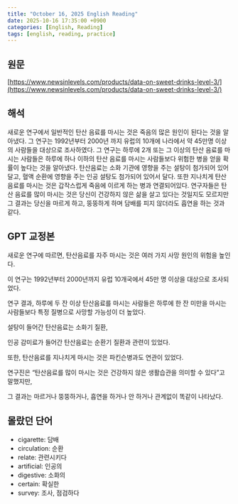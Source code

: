 ```yaml
---
title: "October 16, 2025 English Reading"
date: 2025-10-16 17:35:00 +0900
categories: [English, Reading]
tags: [english, reading, practice]
---
```


## **원문**

[https://www.newsinlevels.com/products/data-on-sweet-drinks-level-3/](https://www.newsinlevels.com/products/data-on-sweet-drinks-level-3/)

## **해석**

새로운 연구에서 일반적인 탄산 음료를 마시는 것은 죽음의 많은 원인이 된다는 것을 알아냈다. 그 연구는 1992년부터 2000년 까지 유럽의 10개에 나라에서 약 45만명 이상의 사람들을 대상으로 조사하였다. 그 연구는 하루에 2개 또는 그 이상의 탄산 음료를 마시는 사람들은 하루에 하나 이하의 탄산 음료를 마시는 사람들보다 위험한 병을 얻을 확률이 높다는 것을 알아냈다. 탄산음료는 소화 기관에 영향을 주는 설탕이 첨가되어 있어 달고, 혈액 순환에 영향을 주는 인공 설탕도 첨가되어 있어서 달다. 또한 지나치게 탄산 음료를 마시는 것은 갑작스럽게 죽음에 이르게 하는 병과 연결되어있다. 연구자들은 탄산 음료를 많이 마시는 것은 당신이 건강하지 않은 삶을 살고 있다는 것일지도 모르지만 그 결과는 당신을 마르게 하고, 뚱뚱하게 하며 담배를 피지 않더라도 흡연을 하는 것과 같다.

## **GPT 교정본**

새로운 연구에 따르면, 탄산음료를 자주 마시는 것은 여러 가지 사망 원인의 위험을 높인다.

이 연구는 1992년부터 2000년까지 유럽 10개국에서 45만 명 이상을 대상으로 조사되었다.

연구 결과, 하루에 두 잔 이상 탄산음료를 마시는 사람들은 하루에 한 잔 미만을 마시는 사람들보다 특정 질병으로 사망할 가능성이 더 높았다.

설탕이 들어간 탄산음료는 소화기 질환,

인공 감미료가 들어간 탄산음료는 순환기 질환과 관련이 있었다.

또한, 탄산음료를 지나치게 마시는 것은 파킨슨병과도 연관이 있었다.

연구진은 “탄산음료를 많이 마시는 것은 건강하지 않은 생활습관을 의미할 수 있다”고 말했지만,

그 결과는 마르거나 뚱뚱하거나, 흡연을 하거나 안 하거나 관계없이 똑같이 나타났다.

## **몰랐던 단어**

- cigarette: 담배
- circulation: 순환
- relate: 관련시키다
- artificial: 인공의
- digestive: 소화의
- certain: 확실한
- survey: 조사, 점검하다